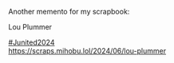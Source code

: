 Another memento for my scrapbook:

Lou Plummer

[\#<span>Junited2024</span>](https://social.lol/tags/Junited2024)  
[<span class="invisible">https://</span><span class="ellipsis">scraps.mihobu.lol/2024/06/lou-</span><span class="invisible">plummer</span>](https://scraps.mihobu.lol/2024/06/lou-plummer)